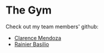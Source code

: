 # The Gym
Check out my team members' github:
- [Clarence Mendoza](https://github.com/Clazaa11)
- [Rainier Basilio](https://github.com/RaiTheCreator)
